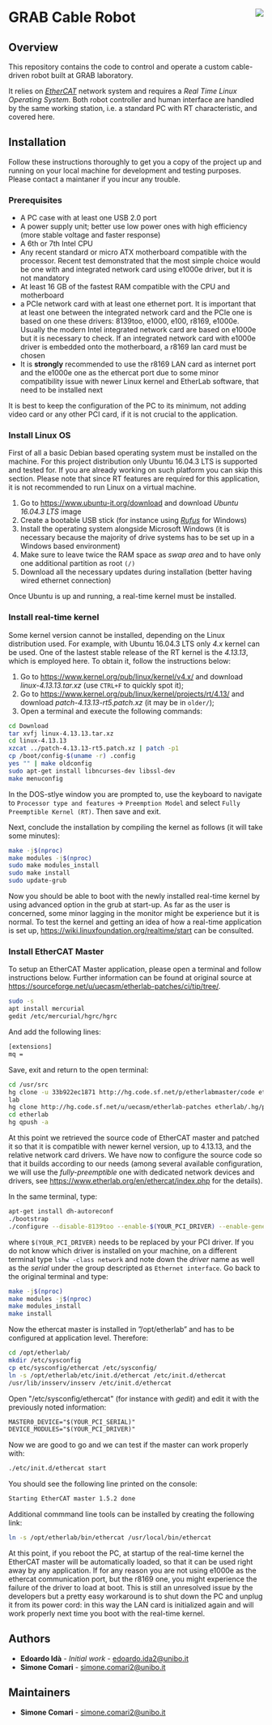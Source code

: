 # GRAB Cable Robot <img align="right" src="https://www.gnu.org/graphics/gplv3-127x51.png">

## Overview

This repository contains the code to control and operate a custom cable-driven robot built at GRAB laboratory. 

It relies on [_EtherCAT_](https://www.ethercat.org/default.htm) network system and requires a _Real Time Linux Operating System_. Both robot controller and human interface are handled by the same working station, i.e. a standard PC with RT characteristic, and covered here.

## Installation

Follow these instructions thoroughly to get you a copy of the project up and running on your local machine for development and testing purposes. Please contact a maintaner if you incur any trouble.

### Prerequisites

- A PC case with at least one USB 2.0 port
- A power supply unit; better use low power ones with high efficiency (more stable voltage and faster response)
- A 6th or 7th Intel CPU
- Any recent standard or micro ATX motherboard compatible with the processor. Recent test demonstrated that the most simple choice would be one with and integrated network card using e1000e driver, but it is not mandatory
- At least 16 GB of the fastest RAM compatible with the CPU and motherboard
- a PCIe network card with at least one ethernet port. It is important that at least one between the integrated network card and the PCIe one is based on one these drivers: 8139too, e1000, e100, r8169, e1000e. Usually the modern Intel integrated network card are based on e1000e but it is necessary to check. If an integrated network card with e1000e driver is embedded onto the motherboard, a r8169 lan card must be chosen
- It is **strongly** recommended to use the r8169 LAN card as internet port and the e1000e one as the ethercat port due to some minor compatibility issue with newer Linux kernel and EtherLab software, that need to be installed next

It is best to keep the configuration of the PC to its minimum, not adding video card or any other PCI card, if it is not crucial to the application.

### Install Linux OS

First of all a basic Debian based operating system must be installed on the machine. For this project distribution only Ubuntu 16.04.3 LTS is supported and tested for. If you are already working on such platform you can skip this section. Please note that since RT features are required for this application, it is not recommended to run Linux on a virtual machine.

1. Go to https://www.ubuntu-it.org/download and download _Ubuntu 16.04.3 LTS_ image
2. Create a bootable USB stick (for instance using [_Rufus_](https://rufus-usb.it.uptodown.com/windows) for Windows)
3. Install the operating system alongside Microsoft Windows (it is necessary because the majority of drive systems has to be set up in a Windows based environment)
4. Make sure to leave twice the RAM space as _swap area_ and to have only one additional partition as root `(/)`
5. Download all the necessary updates during installation (better having wired ethernet connection)

Once Ubuntu is up and running, a real-time kernel must be installed.

### Install real-time kernel

Some kernel version cannot be installed, depending on the Linux distribution used. For example, with Ubuntu 16.04.3 LTS only _4.x_ kernel can be used. One of the lastest stable release of the RT kernel is the _4.13.13_, which is employed here.
To obtain it, follow the instructions below:

1. Go to https://www.kernel.org/pub/linux/kernel/v4.x/ and download _linux-4.13.13.tar.xz_ (use `CTRL+F` to quickly spot it);
2. Go to https://www.kernel.org/pub/linux/kernel/projects/rt/4.13/ and download _patch-4.13.13-rt5.patch.xz_ (it may be in `older/`);
3. Open a terminal and execute the following commands:

```bash
cd Download
tar xvfj linux-4.13.13.tar.xz
cd linux-4.13.13
xzcat ../patch-4.13.13-rt5.patch.xz | patch -p1
cp /boot/config-$(uname -r) .config
yes "" | make oldconfig
sudo apt-get install libncurses-dev libssl-dev
make menuconfig
```
In the DOS-stlye window you are prompted to, use the keyboard to navigate to `Processor type and features` -> `Preemption Model` and select `Fully Preemptible Kernel (RT)`. Then save and exit.

Next, conclude the installation by compiling the kernel as follows (it will take some minutes):

```bash
make -j$(nproc)
make modules -j$(nproc)
sudo make modules_install
sudo make install
sudo update-grub
```

Now you should be able to boot with the newly installed real-time kernel by using advanced option in the grub at start-up. As far as the user is concerned, some minor lagging in the monitor might be experience but it is normal. To test the kernel
and getting an idea of how a real-time application is set up, https://wiki.linuxfoundation.org/realtime/start can be consulted.

### Install EtherCAT Master

To setup an EtherCAT Master application, please open a terminal and follow instructions below. Further information can be found at original source at https://sourceforge.net/u/uecasm/etherlab-patches/ci/tip/tree/.

```bash
sudo -s
apt install mercurial
gedit /etc/mercurial/hgrc/hgrc
```
And add the following lines:
```txt
[extensions]
mq =
```
Save, exit and return to the open terminal:
```bash
cd /usr/src
hg clone -u 33b922ec1871 http://hg.code.sf.net/p/etherlabmaster/code ether-
lab
hg clone http://hg.code.sf.net/u/uecasm/etherlab-patches etherlab/.hg/patches
cd etherlab
hg qpush -a
```
At this point we retrieved the source code of EtherCAT master and patched it so that it is compatible with newer kernel version, up to 4.13.13, and the relative network card drivers. We have now to configure the source code so that it builds according to our needs (among several available configuration, we will use the _fully-preemptible_ one with dedicated network devices and drivers, see https://www.etherlab.org/en/ethercat/index.php for the details).

In the same terminal, type:
```bash
apt-get install dh-autoreconf
./bootstrap
./configure --disable-8139too --enable-$(YOUR_PCI_DRIVER) --enable-generic
```
where `$(YOUR_PCI_DRIVER)` needs to be replaced by your PCI driver. If you do not know which driver is installed on your machine, on a different terminal type `lshw -class network` and note down the _driver_ name as well as the _serial_ under the group descripted as `Ethernet interface`. Go back to the original terminal and type:
```bash
make -j$(nproc)
make modules -j$(nproc)
make modules_install
make install
```
Now the ethercat master is installed in ”/opt/etherlab” and has to be configured at application level. Therefore:
```bash
cd /opt/etherlab/
mkdir /etc/sysconfig
cp etc/sysconfig/ethercat /etc/sysconfig/
ln -s /opt/etherlab/etc/init.d/ethercat /etc/init.d/ethercat
/usr/lib/insserv/insserv /etc/init.d/ethercat
```
Open "/etc/sysconfig/ethercat" (for instance with _gedit_) and edit it with the previously noted information:
```txt
MASTER0_DEVICE="$(YOUR_PCI_SERIAL)"
DEVICE_MODULES="$(YOUR_PCI_DRIVER)"
```

Now we are good to go and we can test if the master can work properly with:
```bash
./etc/init.d/ethercat start
```
You should see the following line printed on the console:
```bash
Starting EtherCAT master 1.5.2 done
```
Additional commmand line tools can be installed by creating the following link:
```bash
ln -s /opt/etherlab/bin/ethercat /usr/local/bin/ethercat
```

At this point, if you reboot the PC, at startup of the real-time kernel the EtherCAT master will be automatically loaded, so that it can be used right away by any application. If for any reason you are not using e1000e as the ethercat communication port, but the r8169 one, you might experience the failure of the driver to load at boot. This is still an unresolved issue by the developers but a pretty easy workaround is to shut down the PC and unplug it from its power cord: in this way
the LAN card is initialized again and will work properly next time you boot with the real-time kernel.

## Authors

- **Edoardo Idà** - _Initial work_ - edoardo.ida2@unibo.it
- **Simone Comari** - simone.comari2@unibo.it

## Maintainers

- **Simone Comari** - simone.comari2@unibo.it
